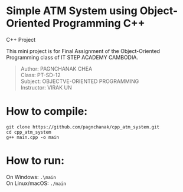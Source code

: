 # Simple ATM System using Object-Oriented Programming C++
C++ Project

This mini project is for Final Assignment of the Object-Oriented Programming class of IT STEP ACADEMY CAMBODIA.

> Author: PAGNCHANAK CHEA \
> Class: PT-SD-12 \
> Subject: OBJECTVE-ORIENTED PROGRAMMING \
> Instructor: VIRAK UN

# How to compile:
`git clone https://github.com/pagnchanak/cpp_atm_system.git` \
`cd cpp_atm_system` \
`g++ main.cpp -o main`

# How to run:
On Windows: `.\main` \
On Linux/macOS: `./main`
